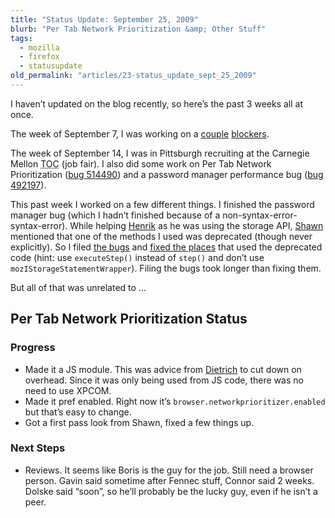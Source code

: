 ```yaml
---
title: "Status Update: September 25, 2009"
blurb: "Per Tab Network Prioritization &amp; Other Stuff"
tags:
  - mozilla
  - firefox
  - statusupdate
old_permalink: "articles/23-status_update_sept_25_2009"
---
```


I haven’t updated on the blog recently, so here’s the past 3 weeks all at once.

The week of September 7, I was working on a [couple](https://bugzilla.mozilla.org/show_bug.cgi?id=514751) [blockers](https://bugzilla.mozilla.org/show_bug.cgi?id=497730).

The week of September 14, I was in Pittsburgh recruiting at the Carnegie Mellon <abbr title="Technical Opportunities Conference">TOC</abbr> (job fair). I also did some work on Per Tab Network Prioritization ([bug 514490](https://bugzilla.mozilla.org/show_bug.cgi?id=514490)) and a password manager performance bug ([bug 492197](https://bugzilla.mozilla.org/show_bug.cgi?id=492197)).

This past week I worked on a few different things. I finished the password manager bug (which I hadn’t finished because of a non-syntax-error-syntax-error). While helping [Henrik](http://www.hskupin.info/) as he was using the storage API, [Shawn](http://shawnwilsher.com/) mentioned that one of the methods I used was deprecated (though never explicitly). So I filed [the bugs](https://bugzilla.mozilla.org/show_bug.cgi?id=518434) and [fixed the places](http://hg.mozilla.org/mozilla-central/pushloghtml?changeset=5e6a413226d2) that used the deprecated code (hint: use `executeStep()` instead of `step()` and don’t use `mozIStorageStatementWrapper`). Filing the bugs took longer than fixing them.

But all of that was unrelated to …

## Per Tab Network Prioritization Status

### Progress

* Made it a JS module. This was advice from [Dietrich](http://autonome.wordpress.com/) to cut down on overhead. Since it was only being used from JS code, there was no need to use XPCOM.
* Made it pref enabled. Right now it’s `browser.networkprioritizer.enabled` but that’s easy to change.
* Got a first pass look from Shawn, fixed a few things up.

### Next Steps

* Reviews. It seems like Boris is the guy for the job. Still need a browser person. Gavin said sometime after Fennec stuff, Connor said 2 weeks. Dolske said “soon”, so he’ll probably be the lucky guy, even if he isn’t a peer.
